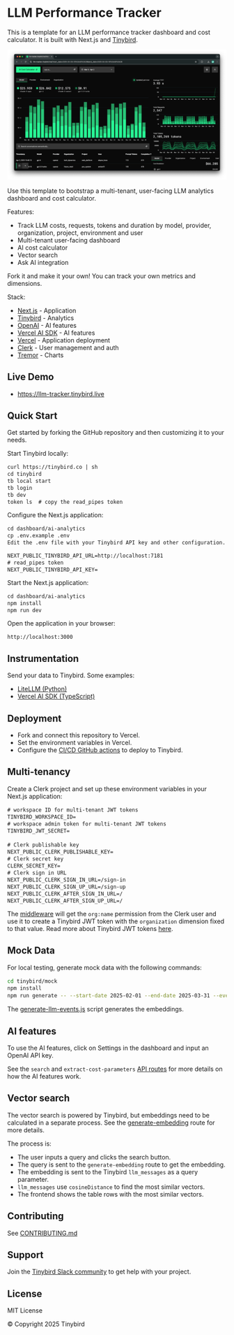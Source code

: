 # LLM Performance Tracker

This is a template for an LLM performance tracker dashboard and cost calculator. It is built with Next.js and [Tinybird](https://tinybird.co).

![LLM Performance Tracker Dashboard](./assets/screenshot.png)

Use this template to bootstrap a multi-tenant, user-facing LLM analytics dashboard and cost calculator.

Features:

- Track LLM costs, requests, tokens and duration by model, provider, organization, project, environment and user
- Multi-tenant user-facing dashboard
- AI cost calculator
- Vector search
- Ask AI integration

Fork it and make it your own! You can track your own metrics and dimensions.

Stack:

- [Next.js](https://nextjs.org/) - Application
- [Tinybird](https://tinybird.co) - Analytics
- [OpenAI](https://openai.com/) - AI features
- [Vercel AI SDK](https://sdk.vercel.ai/docs/introduction) - AI features
- [Vercel](https://sdk.vercel.ai/docs/introduction) - Application deployment
- [Clerk](https://clerk.com/) - User management and auth
- [Tremor](https://tremor.so/) - Charts

## Live Demo

- https://llm-tracker.tinybird.live

## Quick Start

Get started by forking the GitHub repository and then customizing it to your needs.

Start Tinybird locally:

```
curl https://tinybird.co | sh
cd tinybird
tb local start
tb login
tb dev
token ls  # copy the read_pipes token
```

Configure the Next.js application:

```
cd dashboard/ai-analytics
cp .env.example .env
Edit the .env file with your Tinybird API key and other configuration.
```

```
NEXT_PUBLIC_TINYBIRD_API_URL=http://localhost:7181
# read_pipes token
NEXT_PUBLIC_TINYBIRD_API_KEY=
```

Start the Next.js application:

```
cd dashboard/ai-analytics
npm install
npm run dev
```

Open the application in your browser:

```
http://localhost:3000
```

## Instrumentation

Send your data to Tinybird. Some examples:

- [LiteLLM (Python)](https://www.tinybird.co/docs/get-data-in/guides/ingest-litellm)
- [Vercel AI SDK (TypeScript)](https://www.tinybird.co/docs/get-data-in/guides/ingest-vercel-ai-sdk)

## Deployment

- Fork and connect this repository to Vercel.
- Set the environment variables in Vercel.
- Configure the [CI/CD GitHub actions](https://github.com/tinybirdco/ai-analytics-template/tree/main/.github/workflows) to deploy to Tinybird.

## Multi-tenancy

Create a Clerk project and set up these environment variables in your Next.js application:

```
# workspace ID for multi-tenant JWT tokens
TINYBIRD_WORKSPACE_ID=
# workspace admin token for multi-tenant JWT tokens
TINYBIRD_JWT_SECRET=

# Clerk publishable key
NEXT_PUBLIC_CLERK_PUBLISHABLE_KEY=
# Clerk secret key
CLERK_SECRET_KEY=
# Clerk sign in URL
NEXT_PUBLIC_CLERK_SIGN_IN_URL=/sign-in
NEXT_PUBLIC_CLERK_SIGN_UP_URL=/sign-up
NEXT_PUBLIC_CLERK_AFTER_SIGN_IN_URL=/
NEXT_PUBLIC_CLERK_AFTER_SIGN_UP_URL=/
```

The [middleware](https://github.com/tinybirdco/ai-analytics-template/blob/main/dashboard/ai-analytics/src/middleware.ts) will get the `org:name` permission from the Clerk user and use it to create a Tinybird JWT token with the `organization` dimension fixed to that value. Read more about Tinybird JWT tokens [here](https://www.tinybird.co/docs/forward/get-started/authentication#json-web-tokens-jwts).

## Mock Data

For local testing, generate mock data with the following commands:

```sh
cd tinybird/mock
npm install
npm run generate -- --start-date 2025-02-01 --end-date 2025-03-31 --events-per-day 100 --output ../fixtures/llm_events.ndjson
```

The [generate-llm-events.js](https://github.com/tinybirdco/ai-analytics-template/blob/main/tinybird/mock/generate-llm-events.js) script generates the embeddings.

## AI features

To use the AI features, click on Settings in the dashboard and input an OpenAI API key.

See the `search` and `extract-cost-parameters` [API routes](https://github.com/tinybirdco/ai-analytics-template/tree/main/dashboard/ai-analytics/src/app/api) for more details on how the AI features work.

## Vector search

The vector search is powered by Tinybird, but embeddings need to be calculated in a separate process. See the [generate-embedding](https://github.com/tinybirdco/ai-analytics-template/blob/main/dashboard/ai-analytics/src/app/api/generate-embedding/route.ts) route for more details.

The process is:

- The user inputs a query and clicks the search button.
- The query is sent to the `generate-embedding` route to get the embedding.
- The embedding is sent to the Tinybird `llm_messages` as a query parameter.
- `llm_messages` use `cosineDistance` to find the most similar vectors.
- The frontend shows the table rows with the most similar vectors.

## Contributing

See [CONTRIBUTING.md](./CONTRIBUTING.md)

## Support

Join the [Tinybird Slack community](https://www.tinybird.co/community) to get help with your project.

## License

MIT License

©️ Copyright 2025 Tinybird